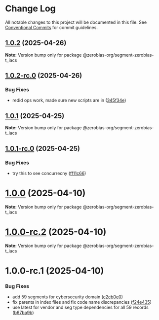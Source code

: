 # Change Log

All notable changes to this project will be documented in this file.
See [Conventional Commits](https://conventionalcommits.org) for commit guidelines.

## [1.0.2](https://github.com/zerobias-org/segment/compare/@zerobias-org/segment-zerobias-t_iacs@1.0.2-rc.0...@zerobias-org/segment-zerobias-t_iacs@1.0.2) (2025-04-26)

**Note:** Version bump only for package @zerobias-org/segment-zerobias-t_iacs





## [1.0.2-rc.0](https://github.com/zerobias-org/segment/compare/@zerobias-org/segment-zerobias-t_iacs@1.0.1...@zerobias-org/segment-zerobias-t_iacs@1.0.2-rc.0) (2025-04-26)


### Bug Fixes

* redid ops work, made sure new scripts are in ([345f34e](https://github.com/zerobias-org/segment/commit/345f34ec926029dc141943b3e321676adb4a2888))





## [1.0.1](https://github.com/zerobias-org/segment/compare/@zerobias-org/segment-zerobias-t_iacs@1.0.1-rc.0...@zerobias-org/segment-zerobias-t_iacs@1.0.1) (2025-04-25)

**Note:** Version bump only for package @zerobias-org/segment-zerobias-t_iacs





## [1.0.1-rc.0](https://github.com/zerobias-org/segment/compare/@zerobias-org/segment-zerobias-t_iacs@1.0.0...@zerobias-org/segment-zerobias-t_iacs@1.0.1-rc.0) (2025-04-25)


### Bug Fixes

* try this to see concurrecny ([ff11c66](https://github.com/zerobias-org/segment/commit/ff11c66d67cb9f185098fd640d4139178d29ae22))





# [1.0.0](https://github.com/zerobias-org/segment/compare/@zerobias-org/segment-zerobias-t_iacs@1.0.0-rc.2...@zerobias-org/segment-zerobias-t_iacs@1.0.0) (2025-04-10)

**Note:** Version bump only for package @zerobias-org/segment-zerobias-t_iacs





# [1.0.0-rc.2](https://github.com/zerobias-org/segment/compare/@zerobias-org/segment-zerobias-t_iacs@1.0.0-rc.1...@zerobias-org/segment-zerobias-t_iacs@1.0.0-rc.2) (2025-04-10)

**Note:** Version bump only for package @zerobias-org/segment-zerobias-t_iacs





# 1.0.0-rc.1 (2025-04-10)


### Bug Fixes

* add 59 segments for cybersecurity domain ([c2cb0e0](https://github.com/zerobias-org/segment/commit/c2cb0e0c1f1eabb51d7f5a6ae6db98c1516fcdbe))
* fix parents in index files and fix code name discrepancies ([f24e435](https://github.com/zerobias-org/segment/commit/f24e4352453caaa05074cc6bb66ee8ed21a4f11d))
* use latest for vendor and seg type dependencies for all 59 records ([b67ba9b](https://github.com/zerobias-org/segment/commit/b67ba9bed7a90fad3b084161ebc603b5b35214b8))
